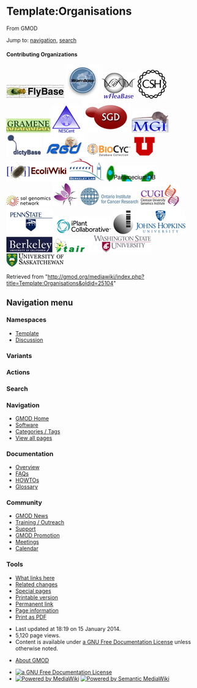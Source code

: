 <div id="mw-page-base" class="noprint">

</div>

<div id="mw-head-base" class="noprint">

</div>

<div id="content" class="mw-body" role="main">

<span id="top"></span>

<div id="mw-js-message" style="display:none;">

</div>



# <span dir="auto">Template:Organisations</span>

<div id="bodyContent">

<div id="siteSub">

From GMOD

</div>

<div id="contentSub">

</div>

<div id="jump-to-nav" class="mw-jump">

Jump to: [navigation](#mw-navigation), [search](#p-search)

</div>

<div id="mw-content-text" class="mw-content-ltr" lang="en" dir="ltr">

#### <span id="Contributing_Organizations" class="mw-headline">Contributing Organizations</span>

<div class="imagecloud C">

<a href="http://www.flybase.org/" rel="nofollow" title="FlyBase"><img
src="../mediawiki/images/3/38/FlyBaseMainPageIcon.png" width="151"
height="37" alt="FlyBase" /></a>
<a href="http://www.wormbase.org/" rel="nofollow" title="WormBase"><img
src="../mediawiki/images/9/9d/Wdb_small.gif" width="89" height="89"
alt="WormBase" /></a>
<a href="http://wfleabase.org/" rel="nofollow" title="wFleaBase"><img
src="../mediawiki/images/1/15/WFleaBaseMainPageIcon.png" width="91"
height="68" alt="wFleaBase" /></a>
<a href="http://www.cshl.edu/" rel="nofollow" title="CSHL"><img
src="../mediawiki/images/2/24/CSHL_Logo75x75.gif" width="75" height="75"
alt="CSHL" /></a>
<a href="http://www.gramene.org/" rel="nofollow" title="Gramene"><img
src="../mediawiki/images/4/49/GrameneMainPageIcon.jpg" width="115"
height="37" alt="Gramene" /></a>
<a href="http://www.nescent.org/" rel="nofollow" title="NESCent"><img
src="../mediawiki/images/c/c7/NESCentMainPageIcon.png" width="75"
height="72" alt="NESCent" /></a>
<a href="http://www.yeastgenome.org/" rel="nofollow" title="SGD"><img
src="../mediawiki/images/0/0a/SGD-logo.png" width="126" height="86"
alt="SGD" /></a>
<a href="http://www.informatics.jax.org/" rel="nofollow"
title="MGI"><img src="../mediawiki/images/4/4f/MgiMainPageLogo.jpg"
width="100" height="57" alt="MGI" /></a>
<a href="http://dictybase.org/" rel="nofollow" title="DictyBase"><img
src="../mediawiki/images/a/a8/DictyMainPageLogo.png" width="93"
height="60" alt="DictyBase" /></a>
<a href="http://rgd.mcw.edu/" rel="nofollow" title="RGD"><img
src="../mediawiki/images/7/73/RgdRatLogo.png" width="108" height="60"
alt="RGD" /></a>
<a href="http://www.biocyc.org/" rel="nofollow" title="BioCyc"><img
src="../mediawiki/images/8/8f/BioCycMainPageLogo.gif" width="118"
height="37" alt="BioCyc" /></a>
<a href="http://www.genetics.utah.edu/" rel="nofollow"
title="University of Utah"><img
src="../mediawiki/images/thumb/a/a5/UtahLogoU75.png/60px-UtahLogoU75.png"
srcset="../mediawiki/images/a/a5/UtahLogoU75.png 1.5x, ../mediawiki/images/a/a5/UtahLogoU75.png 2x"
width="60" height="55" alt="University of Utah" /></a>
<a href="http://ecoliwiki.net/" rel="nofollow" title="EcoliWiki"><img
src="../mediawiki/images/e/ed/Ecoliwiki.png" width="158" height="53"
alt="EcoliWiki" /></a> <a href="http://berkeleybop.org/" rel="nofollow"
title="Berkeley Lab"><img
src="../mediawiki/images/thumb/6/61/Lbl_logo.png/95px-Lbl_logo.png"
srcset="../mediawiki/images/6/61/Lbl_logo.png 1.5x, ../mediawiki/images/6/61/Lbl_logo.png 2x"
width="95" height="61" alt="Berkeley Lab" /></a>
<a href="http://paramecium.cgm.cnrs-gif.fr/" rel="nofollow"
title="ParameciumDB"><img
src="../mediawiki/images/2/24/ParameciumDBIcon133x42.png" width="133"
height="42" alt="ParameciumDB" /></a>
<a href="http://solgenomics.net//" rel="nofollow" title="SGN"><img
src="../mediawiki/images/8/82/Sgn_small_tag.png" width="116" height="28"
alt="SGN" /></a>
<a href="http://www.flymine.org/" rel="nofollow" title="FlyMine"><img
src="../mediawiki/images/thumb/9/94/FlyMineLogo.png/65px-FlyMineLogo.png"
srcset="../mediawiki/images/9/94/FlyMineLogo.png 1.5x, ../mediawiki/images/9/94/FlyMineLogo.png 2x"
width="65" height="62" alt="FlyMine" /></a>
<a href="http://oicr.on.ca/" rel="nofollow" title="OICR"><img
src="../mediawiki/images/4/4c/OICRlogo.png" width="158" height="53"
alt="OICR" /></a>
<a href="http://www.genome.clemson.edu/" rel="nofollow"
title="CUGI"><img src="../mediawiki/images/0/01/CUGILogoHomePage.png"
width="100" height="57" alt="CUGI" /></a>
<a href="http://galaxyproject.org/" rel="nofollow"
title="Penn State University"><img
src="../mediawiki/images/8/83/PennState.gif" width="121" height="70"
alt="Penn State University" /></a>
<a href="http://iplantcollaborative.org/" rel="nofollow"
title="iPlant"><img
src="../mediawiki/images/4/4e/IPlant_Logo_Trans_Small.png" width="150"
height="46" alt="iPlant" /></a>
<a href="http://cgb.indiana.edu/" rel="nofollow"
title="Center for Genomics and Bioinformatics"><img
src="../mediawiki/images/thumb/3/31/Cgb-logo-transparent.png/55px-Cgb-logo-transparent.png"
srcset="../mediawiki/images/thumb/3/31/Cgb-logo-transparent.png/83px-Cgb-logo-transparent.png 1.5x, ../mediawiki/images/thumb/3/31/Cgb-logo-transparent.png/110px-Cgb-logo-transparent.png 2x"
width="55" height="63"
alt="Center for Genomics and Bioinformatics" /></a>
<a href="http://galaxyproject.org" rel="nofollow"
title="Johns Hopkins University"><img
src="../mediawiki/images/thumb/7/7d/JohnsHopkinsLogo.png/130px-JohnsHopkinsLogo.png"
srcset="../mediawiki/images/thumb/7/7d/JohnsHopkinsLogo.png/195px-JohnsHopkinsLogo.png 1.5x, ../mediawiki/images/thumb/7/7d/JohnsHopkinsLogo.png/260px-JohnsHopkinsLogo.png 2x"
width="130" height="66" alt="Johns Hopkins University" /></a>
<a href="http://berkeley.edu/" rel="nofollow"
title="University of California Berkeley"><img
src="../mediawiki/images/thumb/f/f6/Berkeley-text.png/120px-Berkeley-text.png"
srcset="../mediawiki/images/thumb/f/f6/Berkeley-text.png/180px-Berkeley-text.png 1.5x, ../mediawiki/images/f/f6/Berkeley-text.png 2x"
width="120" height="40" alt="University of California Berkeley" /></a>
<a href="http://www.arabidopsis.org/" rel="nofollow" title="TAIR"><img
src="../mediawiki/images/7/7c/TAIR_logo.gif" width="100" height="35"
alt="TAIR" /></a> <a href="http://www.bioinfo.wsu.edu/" rel="nofollow"
title="Washington State University"><img
src="../mediawiki/images/a/ab/150px-WSULogo.png" width="150" height="44"
alt="Washington State University" /></a>
<a href="http://www.usask.ca/" rel="nofollow"
title="University of Saskatchewan"><img
src="../mediawiki/images/5/58/150px-USLogo.png" width="150" height="35"
alt="University of Saskatchewan" /></a>

</div>

</div>

<div class="printfooter">

Retrieved from
"<http://gmod.org/mediawiki/index.php?title=Template:Organisations&oldid=25104>"

</div>

<div id="catlinks" class="catlinks catlinks-allhidden">

</div>

<div class="visualClear">

</div>

</div>

</div>

<div id="mw-navigation">

## Navigation menu

<div id="mw-head">



<div id="left-navigation">

<div id="p-namespaces" class="vectorTabs" role="navigation"
aria-labelledby="p-namespaces-label">

### Namespaces

- <span id="ca-nstab-template"><a href="Template:Organisations" accesskey="c"
  title="View the template [c]">Template</a></span>
- <span id="ca-talk"><a
  href="http://gmod.org/mediawiki/index.php?title=Template_talk:Organisations&amp;action=edit&amp;redlink=1"
  accesskey="t"
  title="Discussion about the content page [t]">Discussion</a></span>

</div>

<div id="p-variants" class="vectorMenu emptyPortlet" role="navigation"
aria-labelledby="p-variants-label">

### 

### Variants[](#)

<div class="menu">

</div>

</div>

</div>

<div id="right-navigation">



<div id="p-cactions" class="vectorMenu emptyPortlet" role="navigation"
aria-labelledby="p-cactions-label">

### Actions[](#)

<div class="menu">

</div>

</div>

<div id="p-search" role="search">

### Search

<div id="simpleSearch">

</div>

</div>

</div>

</div>

<div id="mw-panel">

<div id="p-logo" role="banner">

<a href="Main_Page"
style="background-image: url(../images/GMOD-cogs.png);"
title="Visit the main page"></a>

</div>

<div id="p-Navigation" class="portal" role="navigation"
aria-labelledby="p-Navigation-label">

### Navigation

<div class="body">

- <span id="n-GMOD-Home">[GMOD Home](Main_Page)</span>
- <span id="n-Software">[Software](GMOD_Components)</span>
- <span id="n-Categories-.2F-Tags">[Categories /
  Tags](Categories)</span>
- <span id="n-View-all-pages">[View all pages](Special:AllPages)</span>

</div>

</div>

<div id="p-Documentation" class="portal" role="navigation"
aria-labelledby="p-Documentation-label">

### Documentation

<div class="body">

- <span id="n-Overview">[Overview](Overview)</span>
- <span id="n-FAQs">[FAQs](Category:FAQ)</span>
- <span id="n-HOWTOs">[HOWTOs](Category:HOWTO)</span>
- <span id="n-Glossary">[Glossary](Glossary)</span>

</div>

</div>

<div id="p-Community" class="portal" role="navigation"
aria-labelledby="p-Community-label">

### Community

<div class="body">

- <span id="n-GMOD-News">[GMOD News](GMOD_News)</span>
- <span id="n-Training-.2F-Outreach">[Training /
  Outreach](Training_and_Outreach)</span>
- <span id="n-Support">[Support](Support)</span>
- <span id="n-GMOD-Promotion">[GMOD Promotion](GMOD_Promotion)</span>
- <span id="n-Meetings">[Meetings](Meetings)</span>
- <span id="n-Calendar">[Calendar](Calendar)</span>

</div>

</div>

<div id="p-tb" class="portal" role="navigation"
aria-labelledby="p-tb-label">

### Tools

<div class="body">

- <span id="t-whatlinkshere"><a href="Special:WhatLinksHere/Template:Organisations" accesskey="j"
  title="A list of all wiki pages that link here [j]">What links here</a></span>
- <span id="t-recentchangeslinked"><a href="Special:RecentChangesLinked/Template:Organisations"
  accesskey="k"
  title="Recent changes in pages linked from this page [k]">Related
  changes</a></span>
- <span id="t-specialpages"><a href="Special:SpecialPages" accesskey="q"
  title="A list of all special pages [q]">Special pages</a></span>
- <span id="t-print"><a
  href="http://gmod.org/mediawiki/index.php?title=Template:Organisations&amp;printable=yes"
  rel="alternate" accesskey="p"
  title="Printable version of this page [p]">Printable version</a></span>
- <span id="t-permalink">[Permanent
  link](http://gmod.org/mediawiki/index.php?title=Template:Organisations&oldid=25104 "Permanent link to this revision of the page")</span>
- <span id="t-info">[Page
  information](http://gmod.org/mediawiki/index.php?title=Template:Organisations&action=info)</span>
- <span id="t-pdf">[Print as
  PDF](http://gmod.org/mediawiki/index.php?title=Special:PdfPrint&page=Template:Organisations)</span>

</div>

</div>

</div>

</div>

<div id="footer" role="contentinfo">

- <span id="footer-info-lastmod">Last updated at 18:19 on 15 January
  2014.</span>
- <span id="footer-info-viewcount">5,120 page views.</span>
- <span id="footer-info-copyright">Content is available under
  <a href="http://www.gnu.org/licenses/fdl-1.3.html" class="external"
  rel="nofollow">a GNU Free Documentation License</a> unless otherwise
  noted.</span>

<!-- -->

- <span id="footer-places-about">[About
  GMOD](GMOD:About "GMOD:About")</span>

<!-- -->

- <span id="footer-copyrightico">[<img src="http://www.gnu.org/graphics/gfdl-logo-small.png" width="88"
  height="31" alt="a GNU Free Documentation License" />](http://www.gnu.org/licenses/fdl-1.3.html)</span>
- <span id="footer-poweredbyico">[<img
  src="../mediawiki/skins/common/images/poweredby_mediawiki_88x31.png"
  width="88" height="31" alt="Powered by MediaWiki" />](http://www.mediawiki.org/)
  [<img
  src="../mediawiki/extensions/SemanticMediaWiki/resources/images/smw_button.png"
  width="88" height="31" alt="Powered by Semantic MediaWiki" />](https://www.semantic-mediawiki.org/wiki/Semantic_MediaWiki)</span>

<div style="clear:both">

</div>

</div>
